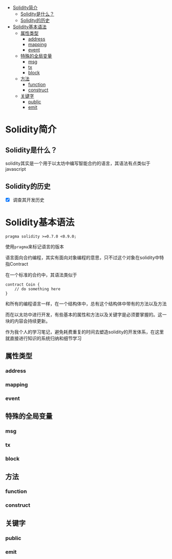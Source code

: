 - [Solidity简介](#solidity简介)
  - [Solidity是什么？](#solidity是什么)
  - [Solidity的历史](#solidity的历史)
- [Solidity基本语法](#solidity基本语法)
  - [属性类型](#属性类型)
    - [address](#address)
    - [mapping](#mapping)
    - [event](#event)
  - [特殊的全局变量](#特殊的全局变量)
    - [msg](#msg)
    - [tx](#tx)
    - [block](#block)
  - [方法](#方法)
    - [function](#function)
    - [construct](#construct)
  - [关键字](#关键字)
    - [public](#public)
    - [emit](#emit)

# Solidity简介
## Solidity是什么？
solidity其实是一个用于以太坊中编写智能合约的语言，其语法有点类似于javascript
## Solidity的历史
- [x] 调查其开发历史
# Solidity基本语法
```
pragma solidity >=0.7.0 <0.9.0;
```
使用`pragma`来标记语言的版本

语言面向合约编程，其实有面向对象编程的意思，只不过这个对象在solidity中特指Contract

在一个标准的合约中，其语法类似于

```
contract Coin {
    // do something here
}
```

和所有的编程语言一样，在一个结构体中，总有这个结构体中带有的方法以及方法

而在以太坊中进行开发，有些基本的属性和方法以及关键字是必须要掌握的。这一块的内容会持续更新。

作为我个人的学习笔记，避免耗费重复的时间去塑造solidity的开发体系，在这里就直接进行知识的系统归纳和细节学习
## 属性类型
### address
### mapping
### event

## 特殊的全局变量
### msg
### tx
### block

## 方法
### function
### construct

## 关键字
### public
### emit


